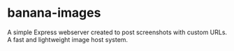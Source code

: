 # banana-images

A simple Express webserver created to post screenshots with custom URLs. A fast and lightweight image host system.
